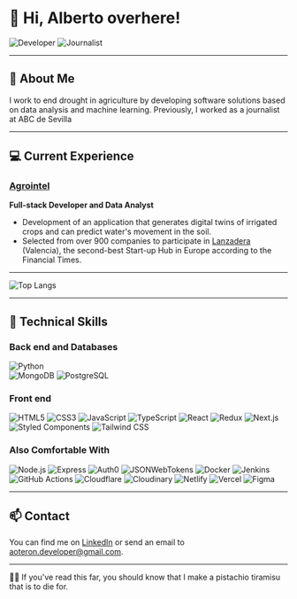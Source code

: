# 👋 Hi, Alberto overhere!

![Developer](https://img.shields.io/badge/Full--Stack_Developer-blue) ![Journalist](https://img.shields.io/badge/Journalist-green)

---

## 🚀 About Me

I work to end drought in agriculture by developing software solutions based on data analysis and machine learning. Previously, I worked as a journalist at ABC de Sevilla

---

## 💻 Current Experience

### [Agrointel](https://agrointel.es)
**Full-stack Developer and Data Analyst**

- Development of an application that generates digital twins of irrigated crops and can predict water's movement in the soil.
- Selected from over 900 companies to participate in [Lanzadera](https://lanzadera.es/) (Valencia), the second-best Start-up Hub in Europe according to the Financial Times.

---

![Top Langs](https://github-readme-stats.vercel.app/api/top-langs/?username=aoteron&theme=tokyonight)

---


## 🔧 Technical Skills

### Back end and Databases
![Python](https://img.shields.io/badge/Python-3776AB?style=for-the-badge&logo=python&logoColor=white)  
![MongoDB](https://img.shields.io/badge/MongoDB-47A248?style=for-the-badge&logo=mongodb&logoColor=white)
![PostgreSQL](https://img.shields.io/badge/PostgreSQL-336791?style=for-the-badge&logo=postgresql&logoColor=white)


### Front end
![HTML5](https://img.shields.io/badge/HTML5-E34F26?style=for-the-badge&logo=html5&logoColor=white)
![CSS3](https://img.shields.io/badge/CSS3-1572B6?style=for-the-badge&logo=css3&logoColor=white)
![JavaScript](https://img.shields.io/badge/JavaScript-F7DF1E?style=for-the-badge&logo=javascript&logoColor=black)
![TypeScript](https://img.shields.io/badge/TypeScript-007ACC?style=for-the-badge&logo=typescript&logoColor=white)
![React](https://img.shields.io/badge/React-20232A?style=for-the-badge&logo=react&logoColor=61DAFB)
![Redux](https://img.shields.io/badge/Redux-764ABC?style=for-the-badge&logo=redux&logoColor=white)
![Next.js](https://img.shields.io/badge/Next.js-000000?style=for-the-badge&logo=nextdotjs&logoColor=white)
![Styled Components](https://img.shields.io/badge/Styled_Components-DB7093?style=for-the-badge&logo=styled-components&logoColor=white)
![Tailwind CSS](https://img.shields.io/badge/Tailwind_CSS-38B2AC?style=for-the-badge&logo=tailwind-css&logoColor=white)

### Also Comfortable With
![Node.js](https://img.shields.io/badge/Node.js-339933?style=for-the-badge&logo=nodedotjs&logoColor=white)
![Express](https://img.shields.io/badge/Express-000000?style=for-the-badge&logo=express&logoColor=white)
![Auth0](https://img.shields.io/badge/Auth0-EB5424?style=for-the-badge&logo=auth0&logoColor=white)
![JSONWebTokens](https://img.shields.io/badge/JSON_Web_Tokens-000000?style=for-the-badge&logo=json-web-tokens&logoColor=white)
![Docker](https://img.shields.io/badge/Docker-2496ED?style=for-the-badge&logo=docker&logoColor=white)
![Jenkins](https://img.shields.io/badge/Jenkins-D24939?style=for-the-badge&logo=jenkins&logoColor=white)
![GitHub Actions](https://img.shields.io/badge/GitHub_Actions-2088FF?style=for-the-badge&logo=github-actions&logoColor=white)
![Cloudflare](https://img.shields.io/badge/Cloudflare-F38020?style=for-the-badge&logo=cloudflare&logoColor=white)
![Cloudinary](https://img.shields.io/badge/Cloudinary-3448C5?style=for-the-badge&logo=cloudinary&logoColor=white)
![Netlify](https://img.shields.io/badge/Netlify-00C7B7?style=for-the-badge&logo=netlify&logoColor=white)
![Vercel](https://img.shields.io/badge/Vercel-000000?style=for-the-badge&logo=vercel&logoColor=white)
![Figma](https://img.shields.io/badge/Figma-F24E1E?style=for-the-badge&logo=figma&logoColor=white)


---

## 📫 Contact

You can find me on [LinkedIn](https://www.linkedin.com/aoteronunez) or send an email to [aoteron.developer@gmail.com](mailto:aoteron.developer@gmail.com).

---

👨‍🍳 If you've read this far, you should know that I make a pistachio tiramisu that is to die for.
